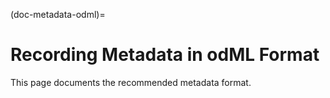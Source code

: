 (doc-metadata-odml)=
# Recording Metadata in odML Format
This page documents the recommended metadata format.